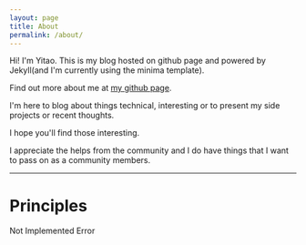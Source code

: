 ```yaml
---
layout: page
title: About
permalink: /about/
---
```


Hi! I'm Yitao. This is my blog hosted on github page and powered by Jekyll(and I'm currently using the minima template). 

Find out more about me at [my github page][yitao-yu]. 

I'm here to blog about things technical, interesting or to present my side projects or recent thoughts.

I hope you'll find those interesting. 
 
I appreciate the helps from the community and I do have things that I want to pass on as a community members. 

***  
# Principles

Not Implemented Error


[yitao-yu]: yitao-yu.github.io
[freearch]: www.example.com
